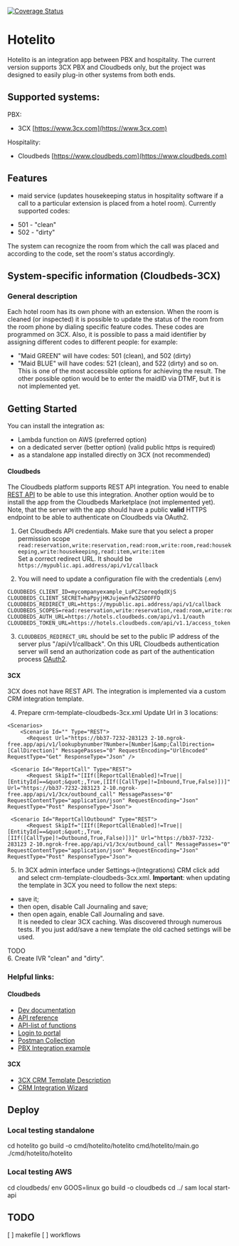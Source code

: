 [![Coverage Status](https://coveralls.io/repos/github/olegromanchuk/hotelito/badge.svg?branch=master)](https://coveralls.io/github/olegromanchuk/hotelito?branch=master)


# Hotelito


Hotelito is an integration app between PBX and hospitality. The current version supports 3CX PBX and Cloudbeds only, but the project was designed to easily plug-in other systems from both ends.


## Supported systems:


PBX:
- 3CX [https://www.3cx.com](https://www.3cx.com)


Hospitality:
- Cloudbeds [https://www.cloudbeds.com](https://www.cloudbeds.com)


## Features
- maid service (updates housekeeping status in hospitality software if a call to a particular extension is placed from a hotel room). Currently supported codes:
* 501 - "clean"
* 502 - "dirty"  

The system can recognize the room from which the call was placed and according to the code, set the room's status accordingly.



## System-specific information (Cloudbeds-3CX)
### General description
Each hotel room has its own phone with an extension. When the room is cleaned (or inspected) it is possible to update the status of the room from the room phone by dialing specific feature codes. These codes are programmed on 3CX. Also, it is possible to pass a maid identifier by assigning different codes to different people: for example:
* "Maid GREEN" will have codes: 501 (clean), and 502 (dirty)
* "Maid BLUE" will have codes: 521 (clean), and 522 (dirty)
and so on. This is one of the most accessible options for achieving the result. The other possible option would be to enter the maidID via DTMF, but it is not implemented yet.



## Getting Started
You can install the integration as:
- Lambda function on AWS (preferred option)
- on a dedicated server (better option) (valid public https is required)
- as a standalone app installed directly on 3CX (not recommended)

#### Cloudbeds
The Cloudbeds platform supports REST API integration. You need to enable [REST API](https://integrations.cloudbeds.com/hc/en-us/articles/360012140013-Property-and-Group-Account-API-Access) to be able to use this integration. Another option would be to install the app from the Cloudbeds Marketplace (not implemented yet).  
Note, that the server with the app should have a public **valid** HTTPS endpoint to be able to authenticate on Cloudbeds via OAuth2.

1. Get Cloudbeds API credentials. Make sure that you select a proper permission scope  
`read:reservation,write:reservation,read:room,write:room,read:housekeeping,write:housekeeping,read:item,write:item`  
 Set a correct redirect URL. It should be  
`https://mypublic.api.address/api/v1/callback`

2. You will need to update a configuration file with the credentials (.env)
```
CLOUDBEDS_CLIENT_ID=mycompanyexample_LuPCZsereqdqdXjS
CLOUDBEDS_CLIENT_SECRET=haPpyjHKJujewnfw32SDDFFD
CLOUDBEDS_REDIRECT_URL=https://mypublic.api.address/api/v1/callback
CLOUDBEDS_SCOPES=read:reservation,write:reservation,read:room,write:room,read:housekeeping,write:housekeeping,read:item,write:item
CLOUDBEDS_AUTH_URL=https://hotels.cloudbeds.com/api/v1.1/oauth
CLOUDBEDS_TOKEN_URL=https://hotels.cloudbeds.com/api/v1.1/access_token
```
3. `CLOUDBEDS_REDIRECT_URL` should be set to the public IP address of the server plus "/api/v1/callback". On this URL Cloudbeds authentication server will send an authorization code as part of the authentication process [OAuth2](https://integrations.cloudbeds.com/hc/en-us/articles/360006450433-OAuth-2-0).

#### 3CX
3CX does not have REST API. The integration is implemented via a custom CRM integration template.

4. Prepare crm-template-cloudbeds-3cx.xml Update Url in 3 locations:
```
<Scenarios>
    <Scenario Id="" Type="REST">
      <Request Url="https://bb37-7232-283123 2-10.ngrok-free.app/api/v1/lookupbynumber?Number=[Number]&amp;CallDirection=[CallDirection]" MessagePasses="0" RequestEncoding="UrlEncoded" RequestType="Get" ResponseType="Json" />
```
```
 <Scenario Id="ReportCall" Type="REST">
      <Request SkipIf="[IIf([ReportCallEnabled]!=True||[EntityId]==&quot;&quot;,True,[IIf([CallType]!=Inbound,True,False)])]" Url="https://bb37-7232-283123 2-10.ngrok-free.app/api/v1/3cx/outbound_call" MessagePasses="0" RequestContentType="application/json" RequestEncoding="Json" RequestType="Post" ResponseType="Json">
```
```
 <Scenario Id="ReportCallOutbound" Type="REST">
      <Request SkipIf="[IIf([ReportCallEnabled]!=True||[EntityId]==&quot;&quot;,True,[IIf([CallType]!=Outbound,True,False)])]" Url="https://bb37-7232-283123 2-10.ngrok-free.app/api/v1/3cx/outbound_call" MessagePasses="0" RequestContentType="application/json" RequestEncoding="Json" RequestType="Post" ResponseType="Json">
```

5. In 3CX admin interface under Settings->(Integrations) CRM click add and select crm-template-cloudbeds-3cx.xml.
**Important**: when updating the template in 3CX you need to follow the next steps:
- save it; 
- then open, disable Call Journaling and save; 
- then open again, enable Call Journaling and save.  
It is needed to clear 3CX caching. Was discovered through numerous tests. If you just add/save a new template the old cached settings will be used.

TODO   
6. Create IVR "clean" and "dirty".  


### Helpful links:
#### Cloudbeds
* [Dev documentation](https://integrations.cloudbeds.com/hc/en-us)
* [API reference](https://integrations.cloudbeds.com/hc/en-us/categories/14018007083163-API-Reference)
* [API-list of functions](https://hotels.cloudbeds.com/api/docs/)
* [Login to portal](https://hotels.cloudbeds.com/)
* [Postman Collection](https://app.getpostman.com/run-collection/0f613eb0e2a6a4fff0e9)
* [PBX Integration example](https://integrations.cloudbeds.com/hc/en-us/articles/7147099928859-App-Integration-PBX-Hotspot-TV-And-other-Systems-)

#### 3CX
* [3CX CRM Template Description](https://www.3cx.com/docs/server-side-crm-template-xml-description/)
* [CRM Integration Wizard](https://www.3cx.com/docs/crm-integration/)


## Deploy

### Local testing standalone
cd hotelito
go build -o cmd/hotelito/hotelito cmd/hotelito/main.go
./cmd/hotelito/hotelito

### Local testing AWS
cd cloudbeds/
env GOOS=linux go build -o cloudbeds
cd ../
sam local start-api

## TODO
[ ] makefile
[ ] workflows